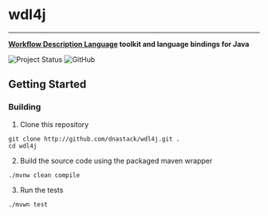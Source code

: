 
# wdl4j

---
**[Workflow Description Language](http://openwdl.org/) toolkit and language bindings for Java**

![Project Status](https://img.shields.io/badge/status-alpha-red.svg?style=flat)
![GitHub](https://img.shields.io/github/license/patmagee/wdl4j?style=flat)



## Getting Started

### Building


1. Clone this repository

```shell script
git clone http://github.com/dnastack/wdl4j.git .
cd wdl4j
```

2. Build the source code using the packaged maven wrapper

```shell script
./mvnw clean compile
```
3. Run the tests

```shell script
./mvwn test
```

